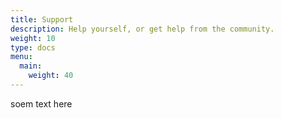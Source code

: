 ```yaml
---
title: Support 
description: Help yourself, or get help from the community.
weight: 10
type: docs
menu:
  main:
    weight: 40
---
```



soem text here